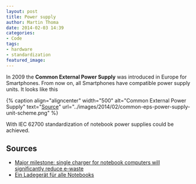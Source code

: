 ```yaml
---
layout: post
title: Power supply
author: Martin Thoma
date: 2014-02-03 14:39
categories:
- Code
tags:
- hardware
- standardization
featured_image:
---
```

In 2009 the **Common External Power Supply** was introduced in
Europe for Smartphones. From now on, all Smartphones have compatible
power supply units. It looks like this

{% caption align="aligncenter" width="500" alt="Common External Power Supply" text="<a href='https://commons.wikimedia.org/wiki/File:Common_EPS_components1.png'>Source</a>" url="../images/2014/02/common-eps-power-supply-unit-scheme.png" %}

With IEC 62700 standardization of notebook power supplies could be achieved.


## Sources
* [Major milestone: single charger for notebook computers will significantly reduce e-waste](http://www.iec.ch/newslog/2013/nr2713.htm)
* [Ein Ladegerät für alle Notebooks](http://www.golem.de/news/iec-62700-ein-ladegeraet-fuer-alle-notebooks-1312-103424.html)
